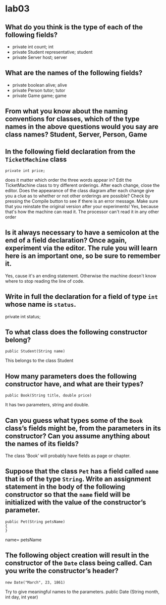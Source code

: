 # lab03

## What do you think is the type of each of the following fields?
* private int count; int
* private Student representative; student
* private Server host; server

## What are the names of the following fields?
* private boolean alive;  alive
* private Person tutor; tutor
* private Game game; game

## From what you know about the naming conventions for classes, which of the type names in the above questions would you say are class names? Student, Server, Person, Game

## In the following field declaration from the `TicketMachine` class  
```
private int price;
```
does it matter which order the three words appear in? Edit the TicketMachine class to try different orderings. After each change, close the editor. Does the appearance of the class diagram after each change give you a clue as to whether or not other orderings are possible? Check by pressing the Compile button to see if there is an error message. Make sure that you reinstate the original version after your experiments!
Yes, because that's how the machine can read it. The processor can't read it in any other order

## Is it always necessary to have a semicolon at the end of a field declaration? Once again, experiment via the editor. The rule you will learn here is an important one, so be sure to remember it.
Yes, cause it's an ending statement. Otherwise the machine doesn't know where to stop reading the line of code.
## Write in full the declaration for a field of type `int` whose name is `status`.
private int status;
## To what class does the following constructor belong?
```
public Student(String name)
```
This belongs to the class Student
## How many parameters does the following constructor have, and what are their types?
```
public Book(String title, double price)
```
It has two parameters, string and double.
## Can you guess what types some of the `Book` class’s fields might be, from the parameters in its constructor? Can you assume anything about the names of its fields?

The class 'Book' will probably have fields as page or chapter.
## Suppose that the class `Pet` has a field called `name` that is of the type `String`. Write an assignment statement in the body of the following constructor so that the `name` field will be initialized with the value of the constructor’s parameter.
```
public Pet(String petsName)
{
}
```
name= petsName
## The following object creation will result in the constructor of the `Date` class being called. Can you write the constructor’s header?
```
new Date("March", 23, 1861)
```
Try to give meaningful names to the parameters.
public Date (String month, int day, int year)
